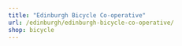 ```yaml
---
title: "Edinburgh Bicycle Co-operative"
url: /edinburgh/edinburgh-bicycle-co-operative/
shop: bicycle
---
```

